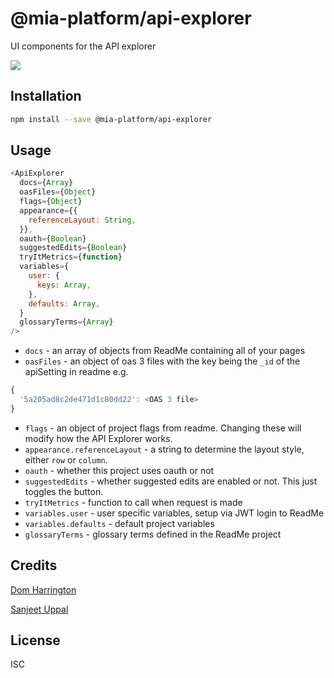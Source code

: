 # @mia-platform/api-explorer

UI components for the API explorer

[![](https://d3vv6lp55qjaqc.cloudfront.net/items/1M3C3j0I0s0j3T362344/Untitled-2.png)](https://readme.io)

## Installation

```sh
npm install --save @mia-platform/api-explorer
```

## Usage

```js
<ApiExplorer
  docs={Array}
  oasFiles={Object}
  flags={Object}
  appearance={{
    referenceLayout: String,  
  }},
  oauth={Boolean}
  suggestedEdits={Boolean}
  tryItMetrics={function}
  variables={
    user: {
      keys: Array,
    },
    defaults: Array,
  }
  glossaryTerms={Array}
/>
```

- `docs` - an array of objects from ReadMe containing all of your pages
- `oasFiles` - an object of oas 3 files with the key being the `_id` of the apiSetting in readme e.g.

```js
{
  '5a205ad8c2de471d1c80dd22': <OAS 3 file>
}
```

- `flags` - an object of project flags from readme. Changing these will modify how the API Explorer works.
- `appearance.referenceLayout` - a string to determine the layout style, either `row` or `column`.
- `oauth` - whether this project uses oauth or not
- `suggestedEdits` - whether suggested edits are enabled or not. This just toggles the button.
- `tryItMetrics` - function to call when request is made
- `variables.user` - user specific variables, setup via JWT login to ReadMe
- `variables.defaults` - default project variables
- `glossaryTerms` - glossary terms defined in the ReadMe project

## Credits
[Dom Harrington](https://github.com/domharrington)

[Sanjeet Uppal](https://github.com/uppal101)

## License

ISC
